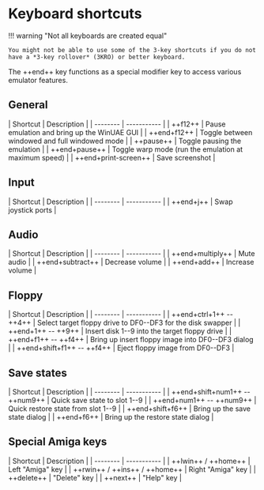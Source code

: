 # Keyboard shortcuts

!!! warning "Not all keyboards are created equal"

    You might not be able to use some of the 3-key shortcuts if you do not
    have a *3-key rollover* (3KRO) or better keyboard.


The ++end++ key functions as a special modifier key to access various emulator
features.


## General

<div class="compact" markdown>
| Shortcut                    | Description                                           |
| --------                    | -----------                                           |
| ++f12++                     | Pause emulation and bring up the WinUAE GUI           |
| ++end+f12++                 | Toggle between windowed and full windowed mode        |
| ++pause++                   | Toggle pausing the emulation                          |
| ++end+pause++               | Toggle warp mode (run the emulation at maximum speed) |
| ++end+print-screen++        | Save screenshot                                       |
</div>


## Input

<div class="compact" markdown>
| Shortcut                   | Description         |
| --------                   | -----------         |
| ++end+j++                  | Swap joystick ports |
</div>


## Audio

<div class="compact" markdown>
| Shortcut                   | Description     |
| --------                   | -----------     |
| ++end+multiply++           | Mute audio      |
| ++end+subtract++           | Decrease volume |
| ++end+add++                | Increase volume |
</div>


## Floppy

<div class="compact" markdown>
| Shortcut                   | Description                                                 |
| --------                   | -----------                                                 |
| ++end+ctrl+1++ -- ++4++    | Select target floppy drive to DF0--DF3 for the disk swapper |
| ++end+1++ -- ++9++         | Insert disk 1--9 into the target floppy drive             |
| ++end+f1++ -- ++f4++       | Bring up insert floppy image into DF0--DF3 dialog           |
| ++end+shift+f1++ -- ++f4++ | Eject floppy image from DF0--DF3                            |
</div>


## Save states

<div class="compact" markdown>
| Shortcut                       | Description                        |
| --------                       | -----------                        |
| ++end+shift+num1++ -- ++num9++ | Quick save state to slot 1--9      |
| ++end+num1++ -- ++num9++       | Quick restore state from slot 1--9 |
| ++end+shift+f6++               | Bring up the save state dialog         |
| ++end+f6++                     | Bring up the restore state dialog      |
</div>


## Special Amiga keys

<div class="compact" markdown>
| Shortcut                      | Description                                           |
| --------                      | -----------                                           |
| ++lwin++ / ++home++           | Left "Amiga" key                                    |
| ++rwin++ / ++ins++ / ++home++ | Right "Amiga" key                         |
| ++delete++                    | "Delete" key |
| ++next++                      | "Help" key |
</div>


